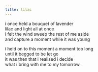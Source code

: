 ```yaml
---
title: lilac
---
```


i once held a bouquet of lavender  
lilac and light all at once  
i felt the wind sweep the rest of me aside  
and capture a moment while it was young  

i held on to this moment a moment too long  
until it begged to be let go  
it was then that i realised i decide  
what i bring with me to my tomorrow  
